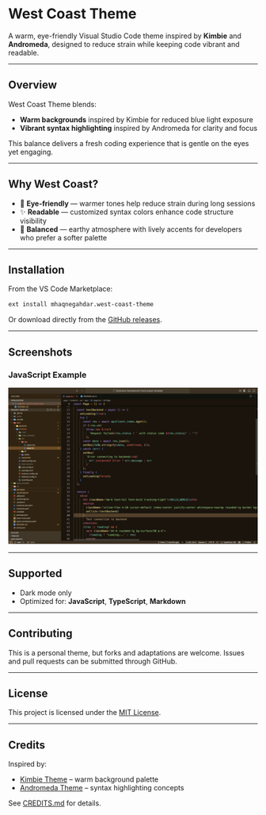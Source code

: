 # West Coast Theme

A warm, eye-friendly Visual Studio Code theme inspired by **Kimbie** and **Andromeda**, designed to reduce strain while keeping code vibrant and readable.

---

## Overview

West Coast Theme blends:

- **Warm backgrounds** inspired by Kimbie for reduced blue light exposure
- **Vibrant syntax highlighting** inspired by Andromeda for clarity and focus

This balance delivers a fresh coding experience that is gentle on the eyes yet engaging.

---

## Why West Coast?

- 🌙 **Eye-friendly** — warmer tones help reduce strain during long sessions
- ✨ **Readable** — customized syntax colors enhance code structure visibility
- 🎨 **Balanced** — earthy atmosphere with lively accents for developers who prefer a softer palette

---

## Installation

From the VS Code Marketplace:

```bash
ext install mhaqnegahdar.west-coast-theme
```

Or download directly from the [GitHub releases](https://github.com/mhaqnegahdar/west-coast-theme/releases).

---

## Screenshots

### JavaScript Example

![JavaScript Screenshot](https://raw.githubusercontent.com/mhaqnegahdar/west-coast-theme/master/sample.webp)

---

## Supported

- Dark mode only
- Optimized for: **JavaScript**, **TypeScript**, **Markdown**

---

## Contributing

This is a personal theme, but forks and adaptations are welcome.
Issues and pull requests can be submitted through GitHub.

---

## License

This project is licensed under the [MIT License](https://github.com/mhaqnegahdar/west-coast-theme/blob/master/LICENSE).

---

## Credits

Inspired by:

- [Kimbie Theme](https://marketplace.visualstudio.com/items?itemName=dnamsons.kimbie-dark-plus) – warm background palette
- [Andromeda Theme](https://marketplace.visualstudio.com/items?itemName=EliverLara.andromeda) – syntax highlighting concepts

See [CREDITS.md](https://github.com/mhaqnegahdar/west-coast-theme/blob/master/LICENSE/CREDITS) for details.
